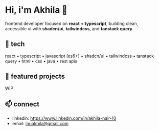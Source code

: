 # Hi, i'm Akhila 👋

frontend developer focused on **react + typescript**, building clean, accessible ui with **shadcn/ui**, **tailwindcss**, and **tanstack query**.

## 🔧 tech
react • typescript • javascript (es6+) • shadcn/ui • tailwindcss • tanstack query • html • css • java • rest apis

## 🚀 featured projects
WIP

## 📫 connect
- linkedin: https://www.linkedin.com/in/akhila-nair-10  
- email: lnuakhila@gmail.com
